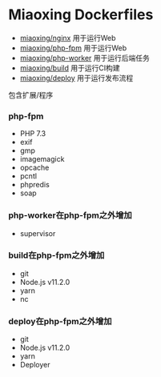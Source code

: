 # Miaoxing Dockerfiles

- [miaoxing/nginx](https://github.com/miaoxing/dockerfiles/blob/master/nginx/Dockerfile) 用于运行Web
- [miaoxing/php-fpm](https://github.com/miaoxing/dockerfiles/blob/master/php-fpm) 用于运行Web
- [miaoxing/php-worker](https://github.com/miaoxing/dockerfiles/blob/master/php-worker) 用于运行后端任务
- [miaoxing/build](https://github.com/miaoxing/dockerfiles/blob/master/build/Dockerfile) 用于运行CI构建
- [miaoxing/deploy](https://github.com/miaoxing/dockerfiles/blob/master/deploy/Dockerfile) 用于运行发布流程

包含扩展/程序

### php-fpm

- PHP 7.3
- exif
- gmp
- imagemagick
- opcache
- pcntl
- phpredis
- soap

### php-worker在php-fpm之外增加

- supervisor

### build在php-fpm之外增加

- git
- Node.js v11.2.0
- yarn
- nc

### deploy在php-fpm之外增加

- git
- Node.js v11.2.0
- yarn
- Deployer
